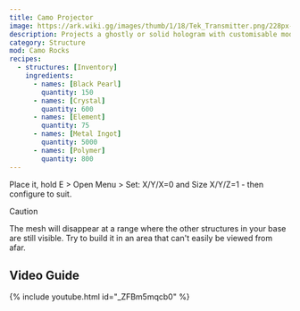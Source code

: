 ```yaml
---
title: Camo Projector
image: https://ark.wiki.gg/images/thumb/1/18/Tek_Transmitter.png/228px-Tek_Transmitter.png
description: Projects a ghostly or solid hologram with customisable model and texture.
category: Structure
mod: Camo Rocks
recipes:
  - structures: [Inventory]
    ingredients:
      - names: [Black Pearl]
        quantity: 150
      - names: [Crystal]
        quantity: 600
      - names: [Element]
        quantity: 75
      - names: [Metal Ingot]
        quantity: 5000
      - names: [Polymer]
        quantity: 800
---
```


Place it, hold E > Open Menu > Set: X/Y/X=0 and Size X/Y/Z=1 - then configure to suit.

<div class="markdown-alert markdown-alert-caution">
<p class="markdown-alert-title">Caution</p>
<p>The mesh will disappear at a range where the other structures in your base are still visible. Try to build it in an area that can't easily be viewed from afar.</p>
</div>

## Video Guide

{% include youtube.html id="_ZFBm5mqcb0" %}
